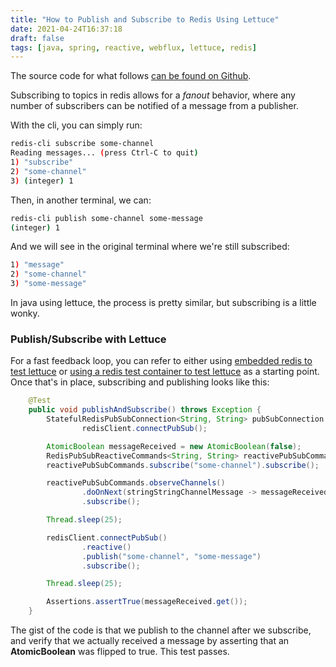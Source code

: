 ```yaml
---
title: "How to Publish and Subscribe to Redis Using Lettuce"
date: 2021-04-24T16:37:18
draft: false
tags: [java, spring, reactive, webflux, lettuce, redis]
---
```


The source code for what follows [can be found on Github](https://github.com/nfisher23/reactive-programming-webflux).

Subscribing to topics in redis allows for a _fanout_ behavior, where any number of subscribers can be notified of a message from a publisher.

With the cli, you can simply run:

```bash
redis-cli subscribe some-channel
Reading messages... (press Ctrl-C to quit)
1) "subscribe"
2) "some-channel"
3) (integer) 1

```

Then, in another terminal, we can:

```bash
redis-cli publish some-channel some-message
(integer) 1

```

And we will see in the original terminal where we're still subscribed:

```bash
1) "message"
2) "some-channel"
3) "some-message"

```

In java using lettuce, the process is pretty similar, but subscribing is a little wonky.

### Publish/Subscribe with Lettuce

For a fast feedback loop, you can refer to either using [embedded redis to test lettuce](https://nickolasfisher.com/blog/How-to-use-Embedded-Redis-to-Test-a-Lettuce-Client-in-Spring-Boot-Webflux) or [using a redis test container to test lettuce](https://nickolasfisher.com/blog/How-to-use-a-Redis-Test-Container-with-LettuceSpring-Boot-Webflux) as a starting point. Once that's in place, subscribing and publishing looks like this:

```java
    @Test
    public void publishAndSubscribe() throws Exception {
        StatefulRedisPubSubConnection<String, String> pubSubConnection =
                redisClient.connectPubSub();

        AtomicBoolean messageReceived = new AtomicBoolean(false);
        RedisPubSubReactiveCommands<String, String> reactivePubSubCommands = pubSubConnection.reactive();
        reactivePubSubCommands.subscribe("some-channel").subscribe();

        reactivePubSubCommands.observeChannels()
                .doOnNext(stringStringChannelMessage -> messageReceived.set(true))
                .subscribe();

        Thread.sleep(25);

        redisClient.connectPubSub()
                .reactive()
                .publish("some-channel", "some-message")
                .subscribe();

        Thread.sleep(25);

        Assertions.assertTrue(messageReceived.get());
    }

```

The gist of the code is that we publish to the channel after we subscribe, and verify that we actually received a message by asserting that an **AtomicBoolean** was flipped to true. This test passes.
